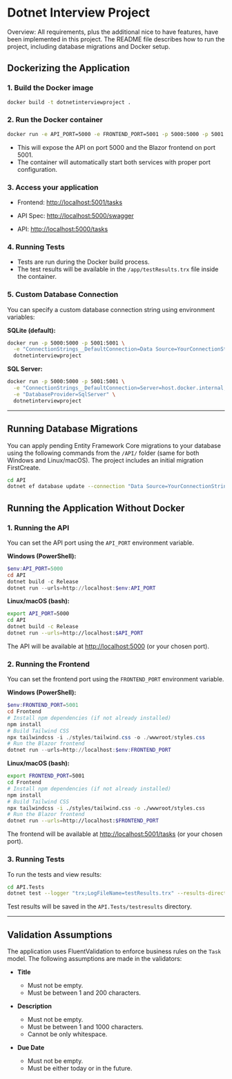 # Dotnet Interview Project

Overview: All requirements, plus the additional nice to have features, have been implemented in this project. The README file describes how to run the project, including database migrations and Docker setup.

## Dockerizing the Application

### 1. Build the Docker image

```sh
docker build -t dotnetinterviewproject .
```

### 2. Run the Docker container

```sh
docker run -e API_PORT=5000 -e FRONTEND_PORT=5001 -p 5000:5000 -p 5001:5001 -v "YourConnectionString:/app/data/tasksdb.db" -e "ConnectionStrings__DefaultConnection=Data Source=/app/data/tasksdb.db" dotnetinterviewproject
```

- This will expose the API on port 5000 and the Blazor frontend on port 5001.
- The container will automatically start both services with proper port configuration.

### 3. Access your application

- Frontend: [http://localhost:5001/tasks](http://localhost:5001/tasks)

- API Spec: [http://localhost:5000/swagger](http://localhost:5000/swagger)
- API: [http://localhost:5000/tasks](http://localhost:5000/tasks)

### 4. Running Tests

- Tests are run during the Docker build process.
- The test results will be available in the `/app/testResults.trx` file inside the container.

### 5. Custom Database Connection

You can specify a custom database connection string using environment variables:

**SQLite (default):**

```sh
docker run -p 5000:5000 -p 5001:5001 \
  -e "ConnectionStrings__DefaultConnection=Data Source=YourConnectionString" \
  dotnetinterviewproject
```

**SQL Server:**

```sh
docker run -p 5000:5000 -p 5001:5001 \
  -e "ConnectionStrings__DefaultConnection=Server=host.docker.internal;Database=TasksDB;User Id=sa;Password=YourPassword;" \
  -e "DatabaseProvider=SqlServer" \
  dotnetinterviewproject
```

---

## Running Database Migrations

You can apply pending Entity Framework Core migrations to your database using the following commands from the `/API/` folder (same for both Windows and Linux/macOS). The project includes an initial migration FirstCreate.

```sh
cd API
dotnet ef database update --connection "Data Source=YourConnectionString"
```

## Running the Application Without Docker

### 1. Running the API

You can set the API port using the `API_PORT` environment variable.

**Windows (PowerShell):**

```powershell
$env:API_PORT=5000
cd API
dotnet build -c Release
dotnet run --urls=http://localhost:$env:API_PORT
```

**Linux/macOS (bash):**

```sh
export API_PORT=5000
cd API
dotnet build -c Release
dotnet run --urls=http://localhost:$API_PORT
```

The API will be available at [http://localhost:5000](http://localhost:5000) (or your chosen port).

### 2. Running the Frontend

You can set the frontend port using the `FRONTEND_PORT` environment variable.

**Windows (PowerShell):**

```powershell
$env:FRONTEND_PORT=5001
cd Frontend
# Install npm dependencies (if not already installed)
npm install
# Build Tailwind CSS
npx tailwindcss -i ./styles/tailwind.css -o ./wwwroot/styles.css
# Run the Blazor frontend
dotnet run --urls=http://localhost:$env:FRONTEND_PORT
```

**Linux/macOS (bash):**

```sh
export FRONTEND_PORT=5001
cd Frontend
# Install npm dependencies (if not already installed)
npm install
# Build Tailwind CSS
npx tailwindcss -i ./styles/tailwind.css -o ./wwwroot/styles.css
# Run the Blazor frontend
dotnet run --urls=http://localhost:$FRONTEND_PORT
```

The frontend will be available at [http://localhost:5001/tasks](http://localhost:5001/tasks) (or your chosen port).

### 3. Running Tests

To run the tests and view results:

```sh
cd API.Tests
dotnet test --logger "trx;LogFileName=testResults.trx" --results-directory ./testresults
```

Test results will be saved in the `API.Tests/testresults` directory.

---

## Validation Assumptions

The application uses FluentValidation to enforce business rules on the `Task` model. The following assumptions are made in the validators:

- **Title**

  - Must not be empty.
  - Must be between 1 and 200 characters.

- **Description**

  - Must not be empty.
  - Must be between 1 and 1000 characters.
  - Cannot be only whitespace.

- **Due Date**
  - Must not be empty.
  - Must be either today or in the future.
